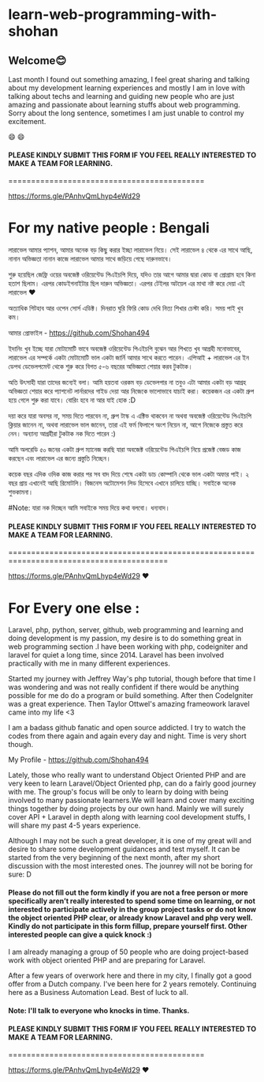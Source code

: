 # learn-web-programming-with-shohan

## Welcome:blush:
Last month I found out something 
amazing, I feel great sharing and talking about my 
development learning experiences and mostly I am in 
love with talking about techs and learning and 
guiding new people who are just amazing and 
passionate about learning stuffs about web 
programming. Sorry about the long sentence, 
sometimes I am just unable to control my excitement. 

:smile: :smile:

#### PLEASE KINDLY SUBMIT THIS FORM IF YOU FEEL REALLY INTERESTED TO MAKE A TEAM FOR LEARNING.
===========================================

https://forms.gle/PAnhvQmLhyp4eWd29

For my native people : Bengali
===============================

লারাভেল আমার প্যাশন, আমার অনেক বড় কিছু করার ইচ্ছা লারাভেল নিয়ে। সেই লারাভেল ৪ থেকে এর সাথে আছি, নানান অভিজ্ঞতা নানান কাজে লারাভেল আমার সাথে জড়িয়ে গেছে দারুনভাবে।

শুরু হয়েছিল জেফ্রি ওয়ের অবজেক্ট ওরিয়েন্টেড পিএইচপি দিয়ে, যদিও তার আগে আমার দ্বারা কোড বা প্রোগ্রাম হবে কিনা হতাশ ছিলাম। এরপর কোডইগনাইটার ছিল দারুন অভিজ্ঞতা। এরপর টেইলর অটয়েল এর মাথা নষ্ট করে দেয়া এই লারাভেল :heart:

অত্যাধিক গিটহাব আর ওপেন সোর্স এডিক্ট। দিনরাত ঘুরি ফিরি কোড দেখি নিত্য শিখার চেস্টা করি। সময় পাই খুব কম। 

আমার প্রোফাইল - https://github.com/Shohan494

ইদানিং খুব ইচ্ছে যারা মোটামোটি ভাবে অবজেক্ট ওরিয়েন্টেড পিএইচপি বুঝেন আর শিখতে খুব আগ্রহী মনোভাবের, লারাভেল এর সম্পর্কে একটা মোটামোটি ভাল একটা জার্নি আমার সাথে করতে পারেন। এপিআই + লারাভেল এর ইন ডেপথ ডেভেলপমেন্ট থেকে শুরু করে বিগত ৫-৬ বছরের অভিজ্ঞতা শেয়ার করব টুকটাক। 

অতি উৎসাহী যারা তাদের জন্যেই বলা। আমি হয়তবা ওরকম বড় ডেভেলপার না তবুও এটা আমার একটা বড় আগ্রহ অভিজ্ঞতা শেয়ার করে প্যাশনেট লার্নারদের গাইড দেয়া আর নিজেকে ভালোভাবে যাচাই করা। কয়েকজন এর একটা গ্রুপ হয়ে গেলে শুরু করা যাবে। বোরিং হবে না আর যাই হোক :D

দয়া করে যারা অবসর না, সময় দিতে পারবেন না, গ্রুপ টাস্ক এ এক্টিভ থাকবেন না অথবা অবজেক্ট ওরিয়েন্টেড পিএইচপি ক্লিয়ার জানেন না, অথবা লারাভেল ভাল জানেন, তারা এই ফর্ম ফিলাপে অংশ নিয়েন না, আগে নিজেকে প্রস্তুত করে নেন। অন্যান্য আগ্রহীরা টুকটাক নক দিতে পারেন :)

আমি অলরেডি ৫০ জনের একটা গ্রুপ ম্যানেজ করছি যারা অবজেক্ট ওরিয়েন্টেড পিএইচপি নিয়ে প্রজেক্ট বেজড কাজ করছেন এবং লারাভেল এর জন্যে প্রস্তুতি নিচ্ছেন।

কয়েক বছর এদিক ওদিক কাজ করার পর সব বাদ দিয়ে শেষে একটা ডাচ কোম্পানি থেকে ভাল একটা অফার পাই। ২ বছর প্রায় এখানেই আছি রিমোটলি। বিজনেস অটোমেশন লিড হিসেবে এখানে চালিয়ে যাচ্ছি। সবাইকে অনেক শুভকামনা। 

#Note: যারা নক দিচ্ছেন আমি সবাইকে সময় দিয়ে কথা বলবো। ধন্যবাদ।


#### PLEASE KINDLY SUBMIT THIS FORM IF YOU FEEL REALLY INTERESTED TO MAKE A TEAM FOR LEARNING.
=========================================================================================

https://forms.gle/PAnhvQmLhyp4eWd29
:heart: </code>

For Every one else :
=====================

Laravel, php, python, server, github, web programming and learning and doing development is my passion, my desire is to do something great in web programming section .I have been working with php, codeigniter and laravel for quiet a long time, since 2014. Laravel has been involved practically with me in many different experiences.

Started my journey with Jeffrey Way's php tutorial, though before that time I was wondering and was not really confident if there would be anything possible for me do do a program or build something. After then CodeIgniter was a great experience. Then Taylor Ottwel's amazing frameowork laravel came into my life <3

I am a badass github fanatic and open source addicted. I try to watch the codes from there again and again every day and night. Time is very short though.

My Profile - https://github.com/Shohan494

Lately, those who really want to understand Object Oriented PHP and are very keen to learn Laravel/Object Oriented php, can do a fairly good journey with me. The group's focus will be only to learn by doing with being involved to many passionate learners.We will learn and cover many exciting things together by doing projects by our own hand. Mainly we will surely cover API + Laravel in depth along with learning cool development stuffs, I will share my past 4-5 years experience.

Although I may not be such a great developer, it is one of my great will and desire to share some development guidances and test myself. It can be started from the very beginning of the next month, after my short discussion with the most interested ones. The jounrey will not be boring for sure: D

#### Please do not fill out the form kindly if you are not a free person or more specifically aren’t really interested to spend some time on learning, or not interested to participate actively in the group project tasks or do not know the object oriented PHP clear, or already know Laravel and php very well. Kindly do not participate in this form fillup, prepare yourself first. Other interested people can give a quick knock :)

I am already managing a group of 50 people who are doing project-based work with object oriented PHP and are preparing for Laravel.

After a few years of overwork here and there in my city, I finally got a good offer from a Dutch company. I've been here for 2 years remotely. Continuing here as a Business Automation Lead. Best of luck to all.

#### Note: I'll talk to everyone who knocks in time. Thanks.


#### PLEASE KINDLY SUBMIT THIS FORM IF YOU FEEL REALLY INTERESTED TO MAKE A TEAM FOR LEARNING.
===========================================

https://forms.gle/PAnhvQmLhyp4eWd29
:heart: </code>
